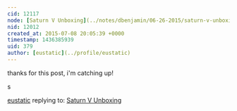 ```yaml
---
cid: 12117
node: [Saturn V Unboxing](../notes/dbenjamin/06-26-2015/saturn-v-unboxing)
nid: 12012
created_at: 2015-07-08 20:05:39 +0000
timestamp: 1436385939
uid: 379
author: [eustatic](../profile/eustatic)
---
```


thanks for this post, i'm catching up!

s

[eustatic](../profile/eustatic) replying to: [Saturn V Unboxing](../notes/dbenjamin/06-26-2015/saturn-v-unboxing)

